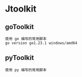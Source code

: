 # Jtoolkit

## goToolkit

    使用 go 编写的常用脚本
    go version go1.23.1 windows/amd64

## pyToolkit

    使用 py 编写的常用脚本
    